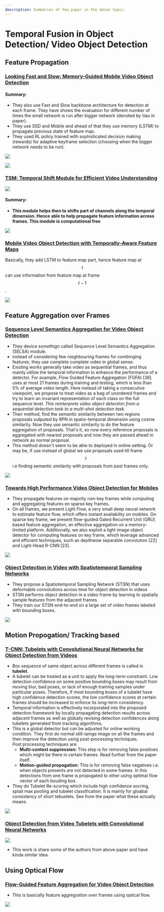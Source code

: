 ```yaml
---
description: Summaries of few paper in the above topic.
---
```


# Temporal Fusion in Object Detection/ Video Object Detection

## Feature Propagation

### [**Looking Fast and Slow: Memory-Guided Mobile Video Object Detection**](https://arxiv.org/pdf/1903.10172v1.pdf)

#### **Summary:**

* They also use Fast and Slow backbone architecture for detection at each frame. They have shows the evaluation for different number of times the small network is run after bigger network (denoted by \tau in paper).&#x20;
* They use SSD and Mobile and ahead of that they use memory (LSTM) to propagate previous state of feature map.&#x20;
* They used RL policy trained with sophisticated decision making (rewards) for adaptive keyframe selection (choosing when the bigger network needs to be run).



![](<../.gitbook/assets/image (43).png>)

![](<../.gitbook/assets/image (74).png>)

### [**TSM: Temporal Shift Module for Efficient Video Understanding**](https://arxiv.org/pdf/1811.08383v3.pdf.)

![](<../.gitbook/assets/image (16).png>)

#### **Summary:**

* **This module helps then to shifts part of channels along the temporal dimension. Hence able to help propagate feature information across frames. This module is computational free**

![](<../.gitbook/assets/image (97).png>)

### [**Mobile Video Object Detection with Temporally-Aware Feature Maps**](https://arxiv.org/pdf/1711.06368v2.pdf)

Basically, they add LSTM to feature map part, hence feature map at $$t$$ can use information from feature map at frame $$t-1$$.&#x20;

![](<../.gitbook/assets/image (34).png>)

## Feature Aggregation over Frames

### [**Sequence Level Semantics Aggregation for Video Object Detection**](https://arxiv.org/pdf/1907.06390v2.pdf)

* They device somethign called Sequence Level Semantics Aggregation (SELSA) module.&#x20;
* instead of considering few nieghbouring frames for combinging features, they use complete complete video in global sense.&#x20;
* Existing works generally take video as sequential frames, and thus mainly utilize the temporal information to enhance the performance of a detector. For example, Flow Guided Feature Aggregation (FGFA) \[36] uses at most 21 frames during training and testing, which is less than 5% of average video length. Here instead of taking a consecutive viewpoint, we propose to treat video as a bag of unordered frames and try to learn an invariant representation of each class on the full sequence level. _This reinterprets video object detection from a sequential detection task to a multi-shot detection task._
* Their method, find the semantic similarity between two regions proposals outputed by RPN in spatio-temporal dimension using cosine similarity. Now they use semantic similarity to do the feature aggregation of proposals.  That's it, so now every reference proposals is aggregated with nearest proposals and now they are passed ahead in network as normal proposal.&#x20;
* This method doesn't seem to be able to deployed in online setting. Or may be, if use instead of global we use proposals used till frame $$t$$i.e finding semantic similarity with proposals from past frames only.

![](<../.gitbook/assets/image (127).png>)



### [Towards High Performance Video Object Detection for Mobiles](https://arxiv.org/pdf/1804.05830v1.pdf)

* They propagate features on majority non-key frames while computing and aggregating features on sparse key frames.
* On all frames, we present Light Flow, a very small deep neural network to estimate feature flow, which offers instant availability on mobiles. On sparse key frame, we present flow-guided Gated Recurrent Unit (GRU) based feature aggregation, an effective aggregation on a memory-limited platform. Additionally, we also exploit a light image object detector for computing features on key frame, which leverage advanced and efficient techniques, such as depthwise separable convolution \[22] and Light-Head R-CNN \[23].

![](<../.gitbook/assets/image (58).png>)

### [Object Detection in Video with Spatiotemporal Sampling Networks](https://arxiv.org/pdf/1803.05549.pdf)

* They propose a Spatiotemporal Sampling Network (STSN) that uses deformable convolutions across time for object detection in videos
* STSN performs object detection in a video frame by learning to spatially sample features from the adjacent frames.
* They train our STSN end-to-end on a large set of video frames labeled with bounding boxes.

![](<../.gitbook/assets/image (107).png>)

## Motion Propogation/ Tracking based

### [**T-CNN: Tubelets with Convolutional Neural Networks for Object Detection from Videos**](https://arxiv.org/pdf/1604.02532.pdf)

* Box sequence of same object across different frames is called in **tubelet**.&#x20;
* A tubelet can be treated as a unit to apply the long-term constraint. Low detection confidence on some positive bounding boxes may result from moving blur, bad poses, or lack of enough training samples under particular poses. Therefore, if most bounding boxes of a tubelet have high confidence detection scores, the low confidence scores at certain frames should be increased to enforce its long-term consistency.&#x20;
* Temporal information is effectively incorporated into the proposed detection framework by locally propagating detection results across adjacent frames as well as globally revising detection confidences along tubelets generated from tracking algorithms.
* This is a global detector but can be adjusted for online working condition. They first do normal still-iamge image on all the frames and then improve the detection using post-processing techniques. \
  Post processing techniques are:
  * **Multi-context suppression:** This step is for removing false positives which might be there in certain frames. Read further from the paper itself.
  * **Motion-guided propagation:** This is for removing false negatives i.e. when objects presents are not detected in some frames. In this detections from one frame is propogated to other using optimal flow vector of each bouding box.&#x20;
* They do Tubelet Re-scoring which include high confidence socring, sptail max pooling and tubelet classification. It is mainly for gloabal consistency of short tebuelets. See from the paper what these actually means.&#x20;

![](<../.gitbook/assets/image (91).png>)

### [Object Detection from Video Tubelets with Convolutional Neural Networks](https://arxiv.org/pdf/1604.04053.pdf)

![](<../.gitbook/assets/image (102).png>)

* This work is share some of the authors from above paper and have kinda similar idea.&#x20;

## Using Optical Flow

### [Flow-Guided Feature Aggregation for Video Object Detection](https://arxiv.org/pdf/1703.10025v2.pdf)

* This is basically feature aggregration over frames using optical flow.&#x20;

![](<../.gitbook/assets/image (110).png>)
